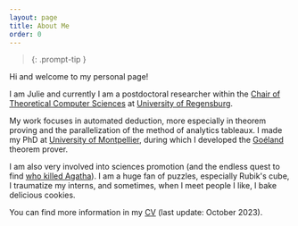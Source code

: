 ```yaml
---
layout: page
title: About Me
order: 0
---
```


> {: .prompt-tip }

Hi and welcome to my personal page! 

I am Julie and currently I am a postdoctoral researcher within the [Chair of Theoretical Computer Sciences](https://www.uni-regensburg.de/informatics-data-science/theoretical-informatics/startseite/index.html) at [University of Regensburg](https://www.uni-regensburg.de/en).

My work focuses in automated deduction, more especially in theorem proving and the parallelization of the method of analytics tableaux. 
I made my PhD at [University of Montpellier](https://www.umontpellier.fr/), during which I developed the [Goéland](https://github.com/GoelandProver/Goeland) theorem prover. 

I am also very involved into sciences promotion (and the endless quest to find [who killed Agatha](https://www.tptp.org/cgi-bin/SeeTPTP?Category=Problems&Domain=PUZ&File=PUZ001+1.p)).
I am a huge fan of puzzles, especially Rubik's cube, I traumatize my interns, and sometimes, when I meet people I like, I bake delicious cookies.


You can find more information in my [CV](/assets/pdf/cv.pdf) (last update: October 2023).
